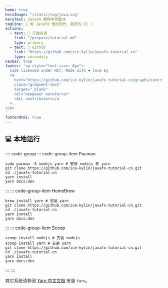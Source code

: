 ```yaml
---
home: true
heroImage: "/static/svg/java.svg"
heroText: JavaFX 教程中文翻译
tagline: 📖 用 JavaFX 做出现代、美观的 UI ✨
actions:
  - text: 💎 开始阅读
    link: "/prepare/tutorial.md"
    type: primary
  - text: 🍺 Github
    link: "https://github.com/ice-kylin/javafx-tutorial-cn"
    type: secondary
navbar: true
footer: '<p style="font-size: 8px">
  Code licensed under MIT, Made with ❤️️ love by
  <a
    href="https://github.com/ice-kylin/javafx-tutorial-cn/graphs/contributors"
    class="grabient-text"
    target="_blank"
    rel="noopener noreferrer"
    >ALL contributors</a
  >.
</p>
'
footerHtml: true
---
```


## 💻 本地运行

:::: code-group
::: code-group-item Pacman

```bash{4-5}
sudo pacman -S nodejs yarn # 安装 nodejs 和 yarn
git clone https://github.com/ice-kylin/javafx-tutorial-cn.git
cd ./javafx-tutorial-cn
yarn install
yarn docs:dev
```

:::
::: code-group-item HomeBrew

```zsh{4-5}
brew install yarn # 安装 yarn
git clone https://github.com/ice-kylin/javafx-tutorial-cn.git
cd ./javafx-tutorial-cn
yarn install
yarn docs:dev
```

:::
::: code-group-item Scoop

```bat{5-6}
scoop install nodejs # 安装 nodejs
scoop install yarn # 安装 yarn
git clone https://github.com/ice-kylin/javafx-tutorial-cn.git
cd ./javafx-tutorial-cn
yarn install
yarn docs:dev
```

:::
::::

其它系统请参阅 [Yarn 中文文档](https://yarn.bootcss.com/docs/install/) 安装 `Yarn`。
